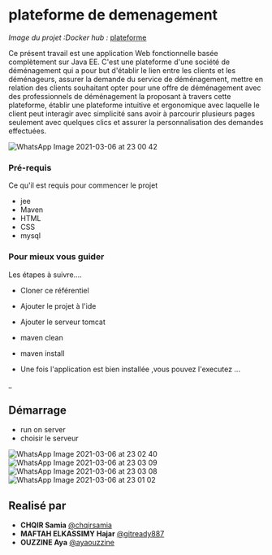 # plateforme de demenagement
_Image du projet :Docker hub :_
 [plateforme](https://hub.docker.com/repository/docker/chqirsamia/plateforme) 

Ce présent travail est  une application Web fonctionnelle basée complètement sur Java EE.
C'est une plateforme d'une société de déménagement qui a pour but d'établir le lien entre les clients et les déménageurs, assurer la demande du service de  déménagement, mettre en relation des clients souhaitant opter pour une offre de déménagement avec des professionnels de déménagement la proposant à travers cette plateforme, établir une plateforme intuitive et ergonomique avec laquelle le client peut interagir avec simplicité sans avoir à parcourir plusieurs pages seulement avec quelques clics et assurer la personnalisation des demandes effectuées. 

![WhatsApp Image 2021-03-06 at 23 00 42](https://user-images.githubusercontent.com/65186130/110222389-18d86980-7ed2-11eb-8a6e-507d84ab52ad.jpeg)
### Pré-requis

Ce qu'il est requis pour commencer le projet
-  jee
- Maven
- HTML 
- CSS
- mysql
### Pour mieux vous guider

Les étapes à suivre....

* Cloner ce référentiel

* Ajouter le projet à l'ide
* Ajouter le serveur tomcat
* maven clean
* maven install

* Une fois l'application est bien installée ,vous pouvez l'executez ...

_
## Démarrage

* run on server
* choisir le serveur 

![WhatsApp Image 2021-03-06 at 23 02 40](https://user-images.githubusercontent.com/65186130/110222446-8be1e000-7ed2-11eb-8f45-e9818d901d37.jpeg)
![WhatsApp Image 2021-03-06 at 23 03 09](https://user-images.githubusercontent.com/65186130/110222454-9b612900-7ed2-11eb-96f6-0b4a3fd888e2.jpeg)
![WhatsApp Image 2021-03-06 at 23 03 08](https://user-images.githubusercontent.com/65186130/110222465-a7e58180-7ed2-11eb-9e67-99808ff1f211.jpeg)
![WhatsApp Image 2021-03-06 at 23 01 02](https://user-images.githubusercontent.com/65186130/110222537-30fcb880-7ed3-11eb-8700-d8a93cff8c0d.jpeg)
## Realisé par

* **CHQIR Samia**  [@chqirsamia](https://github.com/chqirsamia)
* **MAFTAH ELKASSIMY Hajar**  [@gitready887](https://github.com/gitready887)
* **OUZZINE Aya**  [@ayaouzzine](https://github.com/ayaouzzine)
